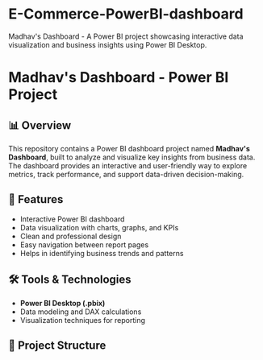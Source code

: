 # E-Commerce-PowerBI-dashboard
Madhav's Dashboard - A Power BI project showcasing interactive data visualization and business insights using Power BI Desktop.
# Madhav's Dashboard - Power BI Project

## 📊 Overview
This repository contains a Power BI dashboard project named **Madhav's Dashboard**, built to analyze and visualize key insights from business data.  
The dashboard provides an interactive and user-friendly way to explore metrics, track performance, and support data-driven decision-making.

## 🚀 Features
- Interactive Power BI dashboard
- Data visualization with charts, graphs, and KPIs
- Clean and professional design
- Easy navigation between report pages
- Helps in identifying business trends and patterns

## 🛠️ Tools & Technologies
- **Power BI Desktop (.pbix)**
- Data modeling and DAX calculations
- Visualization techniques for reporting

## 📂 Project Structure
